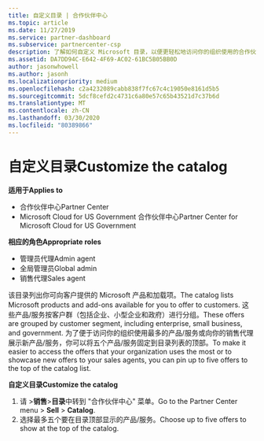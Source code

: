 ```yaml
---
title: 自定义目录 | 合作伙伴中心
ms.topic: article
ms.date: 11/27/2019
ms.service: partner-dashboard
ms.subservice: partnercenter-csp
description: 了解如何自定义 Microsoft 目录，以便更轻松地访问你的组织使用的合作伙伴产品或产品。
ms.assetid: DA7DD94C-E642-4F69-AC02-61BC5B05BB0D
author: jasonwhowell
ms.author: jasonh
ms.localizationpriority: medium
ms.openlocfilehash: c2a4232089cabb838f7fc67c4c19050e8161d5b5
ms.sourcegitcommit: 5dcf8cefd2c4731c6a80e57c65b43521d7c37b6d
ms.translationtype: MT
ms.contentlocale: zh-CN
ms.lasthandoff: 03/30/2020
ms.locfileid: "80389866"
---
```

# <a name="customize-the-catalog"></a><span data-ttu-id="e8b26-103">自定义目录</span><span class="sxs-lookup"><span data-stu-id="e8b26-103">Customize the catalog</span></span>

<span data-ttu-id="e8b26-104">**适用于**</span><span class="sxs-lookup"><span data-stu-id="e8b26-104">**Applies to**</span></span>

-  <span data-ttu-id="e8b26-105">合作伙伴中心</span><span class="sxs-lookup"><span data-stu-id="e8b26-105">Partner Center</span></span>
-  <span data-ttu-id="e8b26-106">Microsoft Cloud for US Government 合作伙伴中心</span><span class="sxs-lookup"><span data-stu-id="e8b26-106">Partner Center for Microsoft Cloud for US Government</span></span>

<span data-ttu-id="e8b26-107">**相应的角色**</span><span class="sxs-lookup"><span data-stu-id="e8b26-107">**Appropriate roles**</span></span>

- <span data-ttu-id="e8b26-108">管理员代理</span><span class="sxs-lookup"><span data-stu-id="e8b26-108">Admin agent</span></span>
- <span data-ttu-id="e8b26-109">全局管理员</span><span class="sxs-lookup"><span data-stu-id="e8b26-109">Global admin</span></span>
- <span data-ttu-id="e8b26-110">销售代理</span><span class="sxs-lookup"><span data-stu-id="e8b26-110">Sales agent</span></span>

<span data-ttu-id="e8b26-111">该目录列出你可向客户提供的 Microsoft 产品和加载项。</span><span class="sxs-lookup"><span data-stu-id="e8b26-111">The catalog lists Microsoft products and add-ons available for you to offer to customers.</span></span> <span data-ttu-id="e8b26-112">这些产品/服务按客户群（包括企业、小型企业和政府）进行分组。</span><span class="sxs-lookup"><span data-stu-id="e8b26-112">These offers are grouped by customer segment, including enterprise, small business, and government.</span></span> <span data-ttu-id="e8b26-113">为了便于访问你的组织使用最多的产品/服务或向你的销售代理展示新产品/服务，你可以将五个产品/服务固定到目录列表的顶部。</span><span class="sxs-lookup"><span data-stu-id="e8b26-113">To make it easier to access the offers that your organization uses the most or to showcase new offers to your sales agents, you can pin up to five offers to the top of the catalog list.</span></span>

<span data-ttu-id="e8b26-114">**自定义目录**</span><span class="sxs-lookup"><span data-stu-id="e8b26-114">**Customize the catalog**</span></span>

1.  <span data-ttu-id="e8b26-115">请 &gt;**销售**&gt;**目录**中转到 "合作伙伴中心" 菜单。</span><span class="sxs-lookup"><span data-stu-id="e8b26-115">Go to the Partner Center menu &gt; **Sell** &gt; **Catalog**.</span></span>
2.  <span data-ttu-id="e8b26-116">选择最多五个要在目录顶部显示的产品/服务。</span><span class="sxs-lookup"><span data-stu-id="e8b26-116">Choose up to five offers to show at the top of the catalog.</span></span>

 

 



